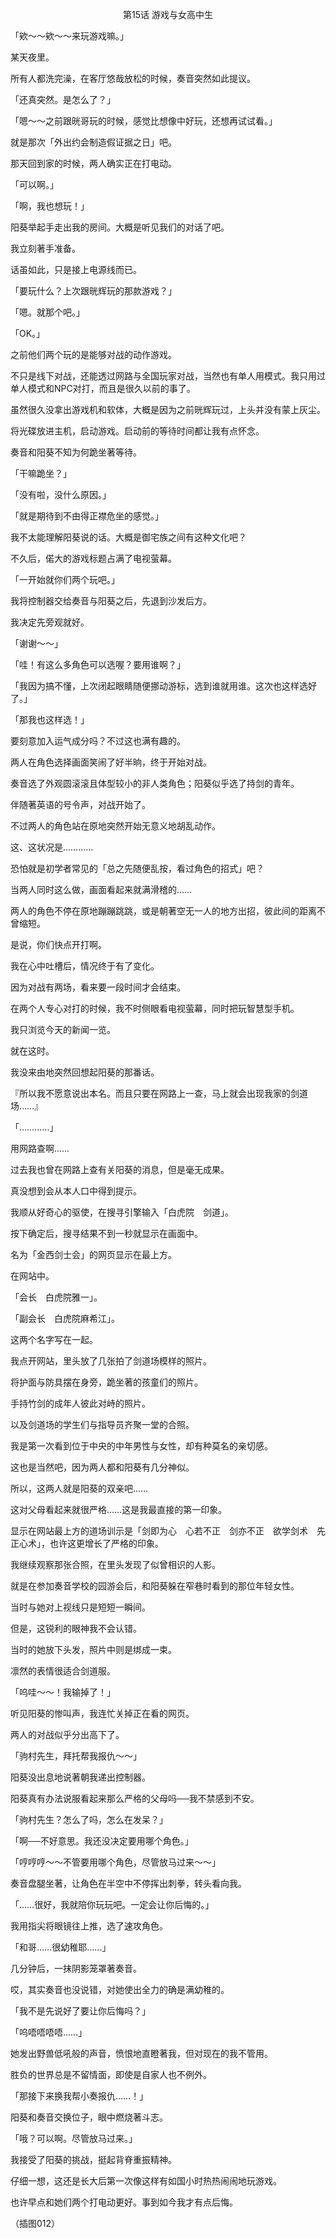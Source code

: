 <p align="center">第15话 游戏与女高中生</p>

「欸～～欸～～来玩游戏嘛。」

某天夜里。

所有人都洗完澡，在客厅悠哉放松的时候，奏音突然如此提议。

「还真突然。是怎么了？」

「嗯～～之前跟晄哥玩的时候，感觉比想像中好玩，还想再试试看。」

就是那次「外出约会制造假证据之日」吧。

那天回到家的时候，两人确实正在打电动。

「可以啊。」

「啊，我也想玩！」

阳葵举起手走出我的房间。大概是听见我们的对话了吧。

我立刻著手准备。

话虽如此，只是接上电源线而已。

「要玩什么？上次跟晄辉玩的那款游戏？」

「嗯。就那个吧。」

「OK。」

之前他们两个玩的是能够对战的动作游戏。

不只是线下对战，还能透过网路与全国玩家对战，当然也有单人用模式。我只用过单人模式和NPC对打，而且是很久以前的事了。

虽然很久没拿出游戏机和软体，大概是因为之前晄辉玩过，上头并没有蒙上灰尘。

将光碟放进主机，启动游戏。启动前的等待时间都让我有点怀念。

奏音和阳葵不知为何跪坐著等待。

「干嘛跪坐？」

「没有啦，没什么原因。」

「就是期待到不由得正襟危坐的感觉。」

我不太能理解阳葵说的话。大概是御宅族之间有这种文化吧？

不久后，偌大的游戏标题占满了电视萤幕。

「一开始就你们两个玩吧。」

我将控制器交给奏音与阳葵之后，先退到沙发后方。

我决定先旁观就好。

「谢谢～～」

「哇！有这么多角色可以选喔？要用谁啊？」

「我因为搞不懂，上次闭起眼睛随便挪动游标，选到谁就用谁。这次也这样选好了。」

「那我也这样选！」

要刻意加入运气成分吗？不过这也满有趣的。

两人在角色选择画面笑闹了好半晌，终于开始对战。

奏音选了外观圆滚滚且体型较小的非人类角色；阳葵似乎选了持剑的青年。

伴随著英语的号令声，对战开始了。

不过两人的角色站在原地突然开始无意义地胡乱动作。

这、这状况是…………

恐怕就是初学者常见的「总之先随便乱按，看过角色的招式」吧？

当两人同时这么做，画面看起来就满滑稽的……

两人的角色不停在原地蹦蹦跳跳，或是朝著空无一人的地方出招，彼此间的距离不曾缩短。

是说，你们快点开打啊。

我在心中吐槽后，情况终于有了变化。

因为对战有两场，看来要一段时间才会结束。

在两个人专心对打的时候，我不时侧眼看电视萤幕，同时把玩智慧型手机。

我只浏览今天的新闻一览。

就在这时。

我没来由地突然回想起阳葵的那番话。

『所以我不愿意说出本名。而且只要在网路上一查，马上就会出现我家的剑道场……』

「…………」

用网路查啊……

过去我也曾在网路上查有关阳葵的消息，但是毫无成果。

真没想到会从本人口中得到提示。

我顺从好奇心的驱使，在搜寻引擎输入「白虎院　剑道」。

按下确定后，搜寻结果不到一秒就显示在画面中。

名为「金西剑士会」的网页显示在最上方。

在网站中。

「会长　白虎院雅一」。

「副会长　白虎院麻希江」。

这两个名字写在一起。

我点开网站，里头放了几张拍了剑道场模样的照片。

将护面与防具摆在身旁，跪坐著的孩童们的照片。

手持竹剑的成年人彼此对峙的照片。

以及剑道场的学生们与指导员齐聚一堂的合照。

我是第一次看到位于中央的中年男性与女性，却有种莫名的亲切感。

这也是当然吧，因为两人都和阳葵有几分神似。

所以，这两人就是阳葵的双亲吧……

这对父母看起来就很严格……这是我最直接的第一印象。

显示在网站最上方的道场训示是「剑即为心　心若不正　剑亦不正　欲学剑术　先正心术」，也许这更增长了严格的印象。

我继续观察那张合照，在里头发现了似曾相识的人影。

就是在参加奏音学校的园游会后，和阳葵躲在窄巷时看到的那位年轻女性。

当时与她对上视线只是短短一瞬间。

但是，这锐利的眼神我不会认错。

当时的她放下头发，照片中则是绑成一束。

凛然的表情很适合剑道服。

「呜哇～～！我输掉了！」

听见阳葵的惨叫声，我连忙关掉正在看的网页。

两人的对战似乎分出高下了。

「驹村先生，拜托帮我报仇～～」

阳葵没出息地说著朝我递出控制器。

阳葵真有办法说服看起来那么严格的父母吗──我不禁感到不安。

「驹村先生？怎么了吗，怎么在发呆？」

「啊──不好意思。我还没决定要用哪个角色。」

「哼哼哼～～不管要用哪个角色，尽管放马过来～～」

奏音盘腿坐著，让角色在半空中不停挥出刺拳，转头看向我。

「……很好，我就陪你玩玩吧。一定会让你后悔的。」

我用指尖将眼镜往上推，选了速攻角色。

「和哥……很幼稚耶……」

几分钟后，一抹阴影笼罩著奏音。

哎，其实奏音也没说错，对她使出全力的确是满幼稚的。

「我不是先说好了要让你后悔吗？」

「呜唔唔唔唔……」

她发出野兽低吼般的声音，愤恨地直瞪著我，但对现在的我不管用。

胜负的世界总是不留情面，即使是自家人也不例外。

「那接下来换我帮小奏报仇……！」

阳葵和奏音交换位子，眼中燃烧著斗志。

「哦？可以啊。尽管放马过来。」

我接受了阳葵的挑战，挺起背脊重振精神。

仔细一想，这还是长大后第一次像这样有如国小时热热闹闹地玩游戏。

也许早点和她们两个打电动更好。事到如今我才有点后悔。

（插图012）

